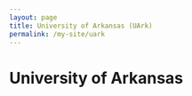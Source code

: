 ```yaml
---
layout: page
title: University of Arkansas (UArk)
permalink: /my-site/uark
---
```

# University of Arkansas
